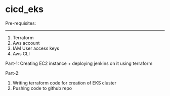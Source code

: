 # cicd_eks

Pre-requisites:
____________________________________________________________________________________________________________________________________________________________________________________________________________________
1. Terraform
2. Aws account
3. IAM User access keys
4. Aws CLI


Part-1:
Creating EC2 instance + deploying jenkins on it using terraform 

Part-2:
1. Writing terraform code for creation of EKS cluster
2. Pushing code to github repo
  
